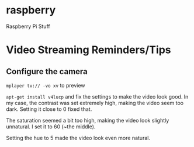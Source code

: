 raspberry
=========

Raspberry Pi Stuff


# Video Streaming Reminders/Tips

## Configure the camera

`mplayer tv:// -vo xv` to preview

`apt-get install v4lucp` and fix the settings to make the video look good.
In my case, the contrast was set extremely high, making the video seem too dark.
Setting it close to 0 fixed that.

The saturation seemed a bit too high, making the video look slightly unnatural.
I set it to 60 (~the middle).

Setting the hue to 5 made the video look even more natural.

